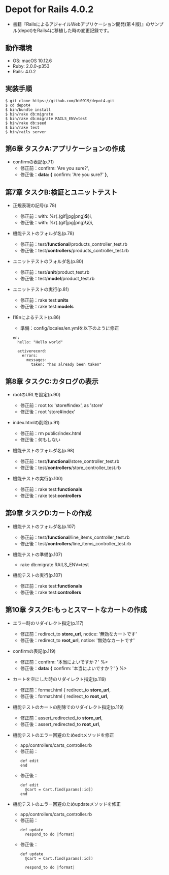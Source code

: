 # Depot for Rails 4.0.2

- 書籍『RailsによるアジャイルWebアプリケーション開発(第４版)』のサンプル(depot)をRails4に移植した時の変更記録です。

## 動作環境

- OS: macOS 10.12.6
- Ruby: 2.0.0-p353
- Rails: 4.0.2

## 実装手順

```
$ git clone https://github.com/ht0919/depot4.git
$ cd depot4
$ bin/bundle install
$ bin/rake db:migrate
$ bin/rake db:migrate RAILS_ENV=test
$ bin/rake db:seed
$ bin/rake test
$ bin/rails server
```

## 第6章 タスクA:アプリケーションの作成

- confirmの表記(p.71)
  - 修正前：confirm: 'Are you sure?',
  - 修正後：__data: {__ confirm: 'Are you sure?' __}__,


## 第7章 タスクB:検証とユニットテスト

- 正規表現の記号(p.78)
  - 修正前：with: %r{\.(gif|jpg|png)__$__}i,
  - 修正後：with: %r{\.(gif|jpg|png)__\z__}i,


- 機能テストのフォルダ名(p.78)
  - 修正前：test/__functional__/products_controller_test.rb
  - 修正後：test/__controllers__/products_controller_test.rb


- ユニットテストのフォルダ名(p.80)
  - 修正前：test/__unit__/product_test.rb
  - 修正後：test/__model__/product_test.rb


- ユニットテストの実行(p.81)
  - 修正前：rake test:__units__
  - 修正後：rake test:__models__


- I18nによるテスト(p.86)
  - 準備：config/locales/en.ymlを以下のように修正
  ```
  en:
    hello: "Hello world"

    activerecord:
      errors:
        messages:
          taken: "has already been taken"
  ```


## 第8章 タスクC:カタログの表示

- rootのURLを設定(p.90)
  - 修正前：root to: 'store#index', as 'store'
  - 修正後：root 'store#index'

- index.htmlの削除(p.91)
  - 修正前：rm public/index.html
  - 修正後：何もしない

- 機能テストのフォルダ名(p.98)
  - 修正前：test/__functional__/store_controller_test.rb
  - 修正後：test/__controllers__/store_controller_test.rb

- 機能テストの実行(p.100)
  - 修正前：rake test:__functionals__
  - 修正後：rake test:__controllers__


## 第9章 タスクD:カートの作成

- 機能テストのフォルダ名(p.107)
  - 修正前：test/__functional__/line_items_controller_test.rb
  - 修正後：test/__controllers__/line_items_controller_test.rb

- 機能テストの準備(p.107)
  - rake db:migrate RAILS_ENV=test

- 機能テストの実行(p.107)
  - 修正前：rake test:__functionals__
  - 修正後：rake test:__controllers__


## 第10章 タスクE:もっとスマートなカートの作成

- エラー時のリダイレクト指定(p.117)
  - 修正前：redirect_to __store_url__, notice: '無効なカートです'
  - 修正後：redirect_to __root_url__, notice: '無効なカートです'

- confirmの表記(p.119)
  - 修正前：confirm: '本当によいですか？' %>
  - 修正後：__data: {__ confirm: '本当によいですか？' __}__ %>

- カートを空にした時のリダイレクト指定(p.119)
  - 修正前：format.html { redirect_to __store_url__,
  - 修正後：format.html { redirect_to __root_url__,

- 機能テストのカートの削除でのリダイレクト指定(p.119)
  - 修正前：assert_redirected_to __store_url__,
  - 修正後：assert_redirected_to __root_url__,

- 機能テストのエラー回避のためeditメソッドを修正
  * app/controllers/carts_controller.rb
  - 修正前：
    ```
    def edit
    end
    ```
  - 修正後：
    ```
    def edit
      @cart = Cart.find(params[:id])
    end
    ```

- 機能テストのエラー回避のためupdateメソッドを修正
  * app/controllers/carts_controller.rb
  - 修正前：
    ```
    def update
      respond_to do |format|
    ```
  - 修正後：
    ```
    def update
      @cart = Cart.find(params[:id])

      respond_to do |format|
    ```
